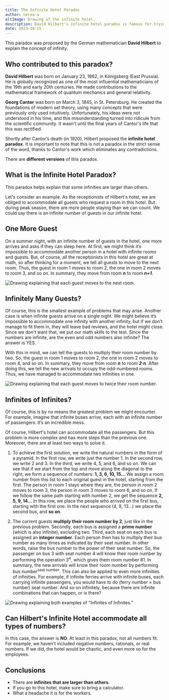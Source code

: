 ```yaml
---
title: The Infinite Hotel Paradox  
author: nerea-a  
altImage: Drawing of the infinite hotel.  
description: David Hilbert's infinite hotel paradox is famous for trying to make us understand what infinity is. Discover it right now.  
date: 2023-10-15  
---
```


This paradox was proposed by the German mathematician **David Hilbert** to explain the concept of infinity.

## Who contributed to this paradox?

**David Hilbert** was born on January 23, 1862, in Königsberg (East Prussia). He is globally recognized as one of the most influential mathematicians of the 19th and early 20th centuries. He made contributions to the mathematical framework of quantum mechanics and general relativity.

**Georg Cantor** was born on March 3, 1845, in St. Petersburg. He created the foundations of modern set theory, using many concepts that were previously only used intuitively. Unfortunately, his ideas were not understood in his time, and this misunderstanding turned into ridicule from the scientific community. It wasn't until the final years of Cantor's life that this was rectified.

Shortly after Cantor’s death (in 1920), Hilbert proposed the **infinite hotel paradox**. It is important to note that this is not a paradox in the strict sense of the word, thanks to Cantor's work which eliminates any contradictions.

There are **different versions** of this paradox.

## What is the Infinite Hotel Paradox?

This paradox helps explain that some infinities are larger than others.

Let's consider an example. As the receptionists of Hilbert's hotel, we are obliged to accommodate all guests who request a room in this hotel. But during peak season, there are more people staying than we can count. We could say there is an infinite number of guests in our infinite hotel.

## One More Guest

On a summer night, with an infinite number of guests in the hotel, one more arrives and asks if they can sleep here. At first, we might think it’s impossible to accommodate another person in a hotel with infinite rooms and guests. But, of course, all the receptionists in this hotel are great at math, so after thinking for a moment, we tell all guests to move to the next room. Thus, the guest in room 1 moves to room 2, the one in room 2 moves to room 3, and so on. In summary, they move from room ***n*** to room ***n+1***.

![Drawing explaining that each guest moves to the next room.](/images/contenido/la-paradoja-del-hotel-infinito/foto1.webp)

## Infinitely Many Guests?

Of course, this is the smallest example of problems that may arise. Another case is when infinite guests arrive on a single night. We might believe it’s impossible to accommodate one infinity with another infinity, but if we don’t manage to fit them in, they will leave bad reviews, and the hotel might close. Since we don't want that, we put our math skills to the test. Since the numbers are infinite, are the even and odd numbers also infinite? The answer is YES.

With this in mind, we can tell the guests to multiply their room number by two. So, the guest in room 1 moves to room 2, the one in room 2 moves to room 4, and so on. In summary, they move from room ***n*** to room ***2·n***. After doing this, we tell the new arrivals to occupy the odd-numbered rooms. Thus, we have managed to accommodate two infinities in one.

![Drawing explaining that each guest moves to twice their room number.](/images/contenido/la-paradoja-del-hotel-infinito/foto2.webp)

## Infinites of Infinites?

Of course, this is by no means the greatest problem we might encounter. For example, imagine that infinite buses arrive, each with an infinite number of passengers. It’s an incredible mess.

Of course, Hilbert's hotel can accommodate all the passengers. But this problem is more complex and has more steps than the previous one. Moreover, there are at least two ways to solve it.

1. To achieve the first solution, we write the natural numbers in the form of a pyramid. In the first row, we write just the number 1. In the second row, we write 2 and 3. In the third, we write 4, 5, and 6, and so on. We can see that if we start from the top and move along the diagonal to the right, we form a sequence of numbers: **1, 3, 6, 10, 15...** We assign a room number from this list to each original guest in the hotel, starting from the first. The person in room 1 stays where they are, the person in room 2 moves to room 3, the person in room 3 moves to room 6, and so on. If we follow the same path starting with number 2, we get the sequence **2, 5, 9, 14...** In this row, we place the people who arrived on the first bus, starting with the first one. In the next sequence (4, 8, 13...) we place the second bus, and **so on**.

2. The current guests **multiply their room number by 2**, just like in the previous problem. Secondly, each bus is assigned a **prime number** (which is also infinite), excluding two. Third, each seat on each bus is assigned an **integer number**. Each person then has to multiply their bus number as many times as indicated by their seat number. In other words, raise the bus number to the power of their seat number. So, the passenger on bus 3 with seat number 4 will know their room number by performing the operation 3<sup>4</sup>, which gives them room number 81. In summary, the new arrivals will know their room number by performing bus number<sup>seat number</sup>. This can also be applied to even more infinities of infinities. For example, if infinite ferries arrive with infinite buses, each carrying infinite passengers, you would have to do (ferry number × bus number) seat number. And so on infinitely, because there are infinite combinations that can happen, or is there?

![Drawing explaining both examples of "Infinites of Infinites."](/images/contenido/la-paradoja-del-hotel-infinito/foto3.webp)

## Can Hilbert's Infinite Hotel accommodate all types of numbers?

In this case, the answer is **NO**. At least in this paradox, not all numbers fit. For example, we haven’t included negative numbers, rationals, or real numbers. If we did, the hotel would be chaotic, and even more so for the employees.

## Conclusions

- There are **infinites that are larger than others**.
- If you go to this hotel, make sure to bring a calculator.
- What a headache it is for the workers.
